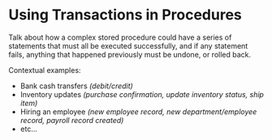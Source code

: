 # Using Transactions in Procedures

Talk about how a complex stored procedure could have a series of statements that must all be executed successfully, and if any statement fails, anything that happened previously must be undone, or rolled back.

Contextual examples:

* Bank cash transfers _(debit/credit)_
* Inventory updates _(purchase confirmation, update inventory status, ship item)_
* Hiring an employee _(new employee record, new department/employee record, payroll record created)_
* etc...